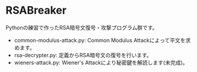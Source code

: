# RSABreaker
Pythonの練習で作ったRSA暗号文復号・攻撃プログラム群です。<br>
<ul>
  <li>common-modulus-attack.py: Common Modulus Attackによって平文を求めます。</li>
  <li>rsa-decrypter.py: 定義からRSA暗号文の復号を行います。</li>
  <li>wieners-attack.py: Wiener's Attackにより秘密鍵を解読します(未完成)。</li>
</ul>
